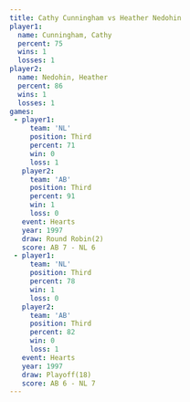 ```yaml
---
title: Cathy Cunningham vs Heather Nedohin
player1:                 
  name: Cunningham, Cathy
  percent: 75            
  wins: 1                
  losses: 1              
player2:                 
  name: Nedohin, Heather 
  percent: 86            
  wins: 1                
  losses: 1              
games:
 - player1:         
     team: 'NL'     
     position: Third
     percent: 71    
     win: 0         
     loss: 1        
   player2:         
     team: 'AB'     
     position: Third
     percent: 91    
     win: 1         
     loss: 0        
   event: Hearts       
   year: 1997          
   draw: Round Robin(2)
   score: AB 7 - NL 6  
 - player1:         
     team: 'NL'     
     position: Third
     percent: 78    
     win: 1         
     loss: 0        
   player2:         
     team: 'AB'     
     position: Third
     percent: 82    
     win: 0         
     loss: 1        
   event: Hearts     
   year: 1997        
   draw: Playoff(18) 
   score: AB 6 - NL 7
---
```

